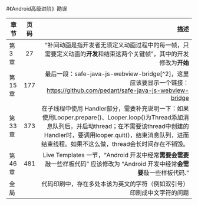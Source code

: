 #《Android高级进阶》勘误

| 章节        | 页码           | 描述  |
| ------------- |:-------------:| -----:|
|第3章|27|“补间动画是指开发者无须定义动画过程中的每一帧，只需要定义动画的**开发**和结束这两个关键帧”，其中的开发修改为**开始**|
|第15章|177|最后一段：safe-java-js-webview-bridge[^2]，这里应该要显示一个链接：https://github.com/pedant/safe-java-js-webview-bridge|
|第33章|373|在子线程中使用 Handler部分，需要补充说明一下：如果使用Looper.prepare()、Looper.loop()为Thread添加消息队列后，并启动thread；在不需要该thread中创建的Handler时，要调用looper.quit()，结束消息队列，进而结束线程。如果不这么做，thread会长时间存在不销毁。|
|第46章|481|Live Templates 一节，“Android 开发中经常**需要会需要**敲一些样板代码” 应该修改为 “Android 开发中经常**会需要**敲一些样板代码.” |
|全局||代码印刷中，存在多处本该为英文的字符（例如双引号）印刷成中文字符的问题|





